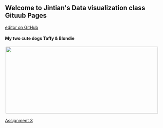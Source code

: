 ## Welcome to Jintian's Data visualization class Gituub Pages

[editor on GitHub](https://github.com/GoldenSweet/Jin_Data_Visualization.github.io/edit/gh-pages/index.md)

 
#### My two cute dogs Taffy &  Blondie 
<p align="center">
<img src="https://user-images.githubusercontent.com/90234175/135917176-009fbc14-92c3-4956-b7da-ce42bfd62892.png" width="500" height="220" />
</p>

[Assignment 3]()



